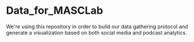 # Data_for_MASCLab
We're using this repository in order to build our data gathering protocol and generate a visualization based on both social media and podcast analytics.
